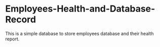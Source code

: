 # Employees-Health-and-Database-Record
This is a simple database to store employees database and their health report.

